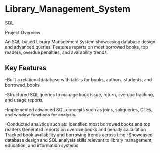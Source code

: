 # Library_Management_System
SQL

Project Overview

An SQL-based Library Management System showcasing database design and advanced queries. Features reports on most borrowed books, top readers, overdue penalties, and availability trends.

## Key Features
-Built a relational database with tables for books, authors, students, and borrowed_books.

-Structured SQL queries to manage book issue, return, overdue tracking, and usage reports.

-Implemented advanced SQL concepts such as joins, subqueries, CTEs, and window functions for analysis.

-Conducted analytics such as:
   Identified most borrowed books and top readers
   Generated reports on overdue books and penalty calculation
   Tracked book availability and borrowing trends across time
-Showcased database design and SQL analysis skills relevant to library management, education, and information systems
